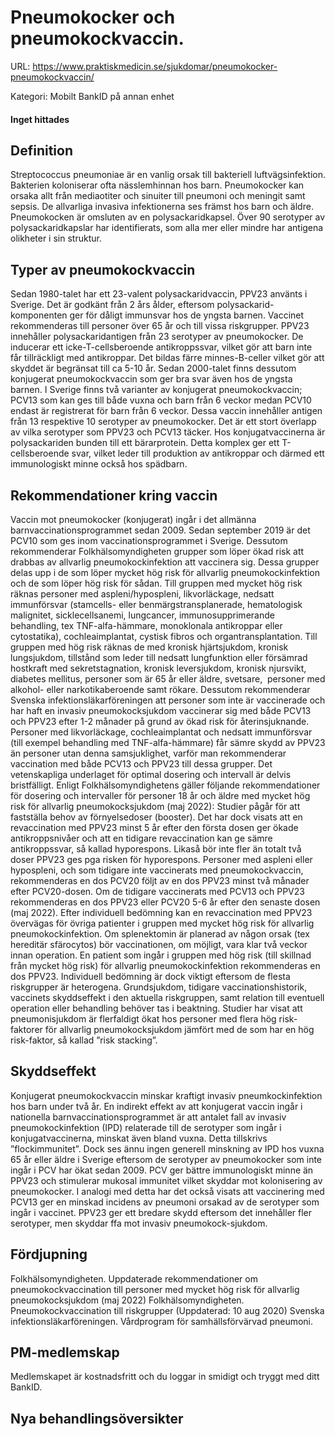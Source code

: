 # Pneumokocker och pneumokockvaccin.

URL: https://www.praktiskmedicin.se/sjukdomar/pneumokocker-pneumokockvaccin/



Kategori: Mobilt BankID på annan enhet

#### Inget hittades

## Definition

Streptococcus pneumoniae är en vanlig orsak till bakteriell luftvägsinfektion. Bakterien koloniserar ofta nässlemhinnan hos barn. Pneumokocker kan orsaka allt från mediaotiter och sinuiter till pneumoni och meningit samt sepsis. De allvarliga invasiva infektionerna ses främst hos barn och äldre.
Pneumokocken är omsluten av en polysackaridkapsel. Över 90 serotyper av polysackaridkapslar har identifierats, som alla mer eller mindre har antigena olikheter i sin struktur.

## Typer av pneumokockvaccin

Sedan 1980-talet har ett 23-valent polysackaridvaccin, PPV23 använts i Sverige. Det är godkänt från 2 års ålder, eftersom polysackarid-komponenten ger för dåligt immunsvar hos de yngsta barnen. Vaccinet rekommenderas till personer över 65 år och till vissa riskgrupper.
PPV23 innehåller polysackaridantigen från 23 serotyper av pneumokocker. De inducerar ett icke-T-cellsberoende antikroppssvar, vilket gör att barn inte får tillräckligt med antikroppar. Det bildas färre minnes-B-celler vilket gör att skyddet är begränsat till ca 5-10 år.
Sedan 2000-talet finns dessutom konjugerat pneumokockvaccin som ger bra svar även hos de yngsta barnen. I Sverige finns två varianter av konjugerat pneumokockvaccin; PCV13 som kan ges till både vuxna och barn från 6 veckor medan PCV10 endast är registrerat för barn från 6 veckor. Dessa vaccin innehåller antigen från 13 respektive 10 serotyper av pneumokocker. Det är ett stort överlapp av vilka serotyper som PPV23 och PCV13 täcker. Hos konjugatvaccinerna är polysackariden bunden till ett bärarprotein. Detta komplex ger ett T-cellsberoende svar, vilket leder till produktion av antikroppar och därmed ett immunologiskt minne också hos spädbarn.

## Rekommendationer kring vaccin

Vaccin mot pneumokocker (konjugerat) ingår i det allmänna barnvaccinationsprogrammet sedan 2009. Sedan september 2019 är det PCV10 som ges inom vaccinationsprogrammet i Sverige. Dessutom rekommenderar Folkhälsomyndigheten grupper som löper ökad risk att drabbas av allvarlig pneumokockinfektion att vaccinera sig. Dessa grupper delas upp i de som löper mycket hög risk för allvarlig pneumokockinfektion och de som löper hög risk för sådan.
Till gruppen med mycket hög risk räknas personer med aspleni/hypospleni, likvorläckage, nedsatt immunförsvar (stamcells- eller benmärgstransplanerade, hematologisk malignitet, sicklecellsanemi, lungcancer, immunosupprimerande behandling, tex TNF-alfa-hämmare, monoklonala antikroppar eller cytostatika), cochleaimplantat, cystisk fibros och organtransplantation.
Till gruppen med hög risk räknas de med kronisk hjärtsjukdom, kronisk lungsjukdom, tillstånd som leder till nedsatt lungfunktion eller försämrad hostkraft med sekretstagnation, kronisk leversjukdom, kronisk njursvikt, diabetes mellitus, personer som är 65 år eller äldre, svetsare,  personer med alkohol- eller narkotikaberoende samt rökare.
Dessutom rekommenderar Svenska infektionsläkarföreningen att personer som inte är vaccinerade och har haft en invasiv pneumokocksjukdom vaccinerar sig med både PCV13 och PPV23 efter 1-2 månader på grund av ökad risk för återinsjuknande.
Personer med likvorläckage, cochleaimplantat och nedsatt immunförsvar (till exempel behandling med TNF-alfa-hämmare) får sämre skydd av PPV23 än personer utan denna samsjuklighet, varför man rekommenderar vaccination med både PCV13 och PPV23 till dessa grupper. Det vetenskapliga underlaget för optimal dosering och intervall är delvis bristfälligt.
Enligt Folkhälsomyndighetens gäller följande rekommendationer för dosering och intervaller för personer 18 år och äldre med mycket hög risk för allvarlig pneumokocksjukdom (maj 2022):
Studier pågår för att fastställa behov av förnyelsedoser (booster). Det har dock visats att en revaccination med PPV23 minst 5 år efter den första dosen ger ökade antikroppsnivåer och att en tidigare revaccination kan ge sämre antikroppssvar, så kallad hyporespons. Likaså bör inte fler än totalt två doser PPV23 ges pga risken för hyporespons. Personer med aspleni eller hypospleni, och som tidigare inte vaccinerats med pneumokockvaccin, rekommenderas en dos PCV20 följt av en dos PPV23 minst två månader efter PCV20-dosen. Om de tidigare vaccinerats med PCV13 och PPV23 rekommenderas en dos PPV23 eller PCV20 5-6 år efter den senaste dosen (maj 2022). Efter individuell bedömning kan en revaccination med PPV23 övervägas för övriga patienter i gruppen med mycket hög risk för allvarlig pneumokockinfektion. Om splenektomin är planerad av någon orsak (tex hereditär sfärocytos) bör vaccinationen, om möjligt, vara klar två veckor innan operation.
En patient som ingår i gruppen med hög risk (till skillnad från mycket hög risk) för allvarlig pneumokockinfektion rekommenderas en dos PPV23. Individuell bedömning är dock viktigt eftersom de flesta riskgrupper är heterogena. Grundsjukdom, tidigare vaccinationshistorik, vaccinets skyddseffekt i den aktuella riskgruppen, samt relation till eventuell operation eller behandling behöver tas i beaktning. Studier har visat att pneumonisjukdom är flerfaldigt ökat hos personer med flera hög risk-faktorer för allvarlig pneumokocksjukdom jämfört med de som har en hög risk-faktor, så kallad ”risk stacking”.

## Skyddseffekt

Konjugerat pneumokockvaccin minskar kraftigt invasiv pneumkockinfektion hos barn under två år. En indirekt effekt av att konjugerat vaccin ingår i nationella barnvaccinationsprogrammet är att antalet fall av invasiv pneumokockinfektion (IPD) relaterade till de serotyper som ingår i konjugatvaccinerna, minskat även bland vuxna. Detta tillskrivs ”flockimmunitet”. Dock ses ännu ingen generell minskning av IPD hos vuxna 65 år eller äldre i Sverige eftersom de serotyper av pneumokocker som inte ingår i PCV har ökat sedan 2009.
PCV ger bättre immunologiskt minne än PPV23 och stimulerar mukosal immunitet vilket skyddar mot kolonisering av pneumokocker. I analogi med detta har det också visats att vaccinering med PCV13 ger en minskad incidens av pneumoni orsakad av de serotyper som ingår i vaccinet. PPV23 ger ett bredare skydd eftersom det innehåller fler serotyper, men skyddar ffa mot invasiv pneumokock-sjukdom.

## Fördjupning

Folkhälsomyndigheten. Uppdaterade rekommendationer om pneumokockvaccination till personer med mycket hög risk för allvarlig pneumokocksjukdom (maj 2022)
Folkhälsomyndigheten. Pneumokockvaccination till riskgrupper (Uppdaterad: 10 aug 2020)
Svenska infektionsläkarföreningen. Vårdprogram för samhällsförvärvad pneumoni.

## PM-medlemskap

Medlemskapet är kostnadsfritt och du loggar in smidigt och tryggt med ditt BankID.

## Nya behandlingsöversikter

